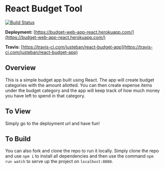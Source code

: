 React Budget Tool 
=================

[![Build Status](https://travis-ci.com/justeban/react-budget-app.svg?branch=master)](https://travis-ci.com/justeban/react-budget-app)

**Deployment:** [https://budget-web-app-react.herokuapp.com/](https://budget-web-app-react.herokuapp.com/)

**Travis:** [https://travis-ci.com/justeban/react-budget-app](https://travis-ci.com/justeban/react-budget-app)

## Overview
This is a simple budget app built using React. The app will create budget categories with the amount allotted. You can then create expense items under the budget category and the app will keep track of how much money you have left to spend in that category. 

## To View
Simply go to the deployment url and have fun!

## To Build
You can also fork and clone the repo to run it locally. Simply clone the repo and use `npm i` to install all dependencies and then use the command `npm run watch` to serve up the project on `localhost:8080`.